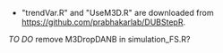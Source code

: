 * "trendVar.R" and "UseM3D.R" are downloaded from https://github.com/prabhakarlab/DUBStepR.

*TO DO*
remove M3DropDANB in simulation_FS.R?
